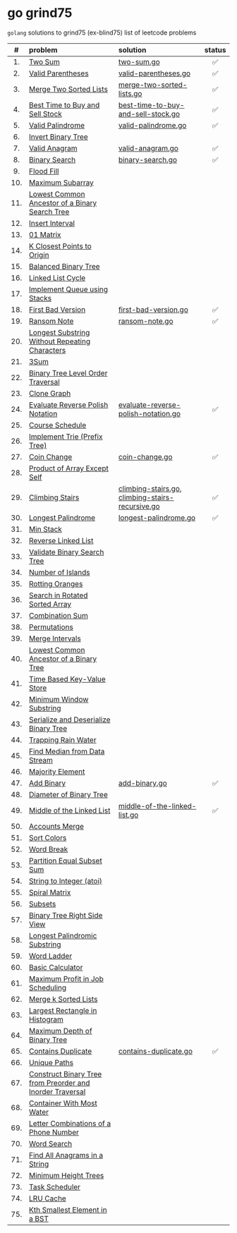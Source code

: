# go grind75

`golang` solutions to grind75 (ex-blind75) list of leetcode problems

|  #  | problem                                                                                                                                              | solution                                                                                                                                                                                         | status |
| :-: | :--------------------------------------------------------------------------------------------------------------------------------------------------- | :----------------------------------------------------------------------------------------------------------------------------------------------------------------------------------------------- | :----: |
| 1.  | [Two Sum](https://leetcode.com/problems/two-sum/)                                                                                                    | [two-sum.go](https://github.com/shdq/go-grind75/blob/main/two-sum.go)                                                                                                                            |   ✅   |
| 2.  | [Valid Parentheses](https://leetcode.com/problems/valid-parentheses)                                                                                 | [valid-parentheses.go](https://github.com/shdq/go-grind75/blob/main/valid-parentheses.go)                                                                                                        |   ✅   |
| 3.  | [Merge Two Sorted Lists](https://leetcode.com/problems/merge-two-sorted-lists)                                                                       | [merge-two-sorted-lists.go](https://github.com/shdq/go-grind75/blob/main/merge-two-sorted-lists.go)                                                                                              |   ✅   |
| 4.  | [Best Time to Buy and Sell Stock](https://leetcode.com/problems/best-time-to-buy-and-sell-stock)                                                     | [best-time-to-buy-and-sell-stock.go](https://github.com/shdq/go-grind75/blob/main/best-time-to-buy-and-sell-stock.go)                                                                            |   ✅   |
| 5.  | [Valid Palindrome](https://leetcode.com/problems/valid-palindrome)                                                                                   | [valid-palindrome.go](https://github.com/shdq/go-grind75/blob/main/valid-palindrome.go)                                                                                                          |   ✅   |
| 6.  | [Invert Binary Tree](https://leetcode.com/problems/invert-binary-tree)                                                                               |                                                                                                                                                                                                  |        |
| 7.  | [Valid Anagram](https://leetcode.com/problems/valid-anagram)                                                                                         | [valid-anagram.go](https://github.com/shdq/go-grind75/blob/main/valid-anagram.go)                                                                                                                |   ✅   |
| 8.  | [Binary Search](https://leetcode.com/problems/binary-search)                                                                                         | [binary-search.go](https://github.com/shdq/go-grind75/blob/main/binary-search.go)                                                                                                                |   ✅   |
| 9.  | [Flood Fill](https://leetcode.com/problems/flood-fill)                                                                                               |                                                                                                                                                                                                  |        |
| 10. | [Maximum Subarray](https://leetcode.com/problems/maximum-subarray)                                                                                   |                                                                                                                                                                                                  |        |
| 11. | [Lowest Common Ancestor of a Binary Search Tree](https://leetcode.com/problems/lowest-common-ancestor-of-a-binary-search-tree)                       |                                                                                                                                                                                                  |        |
| 12. | [Insert Interval](https://leetcode.com/problems/insert-interval)                                                                                     |                                                                                                                                                                                                  |        |
| 13. | [01 Matrix](https://leetcode.com/problems/01-matrix)                                                                                                 |                                                                                                                                                                                                  |        |
| 14. | [K Closest Points to Origin](https://leetcode.com/problems/k-closest-points-to-origin)                                                               |                                                                                                                                                                                                  |        |
| 15. | [Balanced Binary Tree](https://leetcode.com/problems/balanced-binary-tree)                                                                           |                                                                                                                                                                                                  |        |
| 16. | [Linked List Cycle](https://leetcode.com/problems/linked-list-cycle)                                                                                 |                                                                                                                                                                                                  |        |
| 17. | [Implement Queue using Stacks](https://leetcode.com/problems/implement-queue-using-stacks)                                                           |                                                                                                                                                                                                  |        |
| 18. | [First Bad Version](https://leetcode.com/problems/first-bad-version)                                                                                 | [first-bad-version.go](https://github.com/shdq/go-grind75/blob/main/first-bad-version.go)                                                                                                        |   ✅   |
| 19. | [Ransom Note](https://leetcode.com/problems/ransom-note/)                                                                                            | [ransom-note.go](https://github.com/shdq/go-grind75/blob/main/ransom-note.go)                                                                                                                    |   ✅   |
| 20. | [Longest Substring Without Repeating Characters](https://leetcode.com/problems/longest-substring-without-repeating-characters)                       |                                                                                                                                                                                                  |        |
| 21. | [3Sum](https://leetcode.com/problems/3sum)                                                                                                           |                                                                                                                                                                                                  |        |
| 22. | [Binary Tree Level Order Traversal](https://leetcode.com/problems/binary-tree-level-order-traversal)                                                 |                                                                                                                                                                                                  |        |
| 23. | [Clone Graph](https://leetcode.com/problems/clone-graph)                                                                                             |                                                                                                                                                                                                  |        |
| 24. | [Evaluate Reverse Polish Notation](https://leetcode.com/problems/evaluate-reverse-polish-notation)                                                   | [evaluate-reverse-polish-notation.go](https://github.com/shdq/go-grind75/blob/main/eevaluate-reverse-polish-notation.go)                                                                         |   ✅   |
| 25. | [Course Schedule](https://leetcode.com/problems/course-schedule)                                                                                     |                                                                                                                                                                                                  |        |
| 26. | [Implement Trie (Prefix Tree)](https://leetcode.com/problems/implement-trie-prefix-tree)                                                             |                                                                                                                                                                                                  |        |
| 27. | [Coin Change](https://leetcode.com/problems/coin-change)                                                                                             | [coin-change.go](https://github.com/shdq/go-grind75/blob/main/coin-change.go)                                                                                                                    |   ✅   |
| 28. | [Product of Array Except Self](https://leetcode.com/problems/product-of-array-except-self)                                                           |                                                                                                                                                                                                  |        |
| 29. | [Climbing Stairs](https://leetcode.com/problems/climbing-stairs)                                                                                     | [climbing-stairs.go](https://github.com/shdq/go-grind75/blob/main/climbing-stairs.go), [climbing-stairs-recursive.go](https://github.com/shdq/go-grind75/blob/main/climbing-stairs-recursive.go) |   ✅   |
| 30. | [Longest Palindrome](https://leetcode.com/problems/longest-palindrome)                                                                               | [longest-palindrome.go](https://github.com/shdq/go-grind75/blob/main/longest-palindrome.go)                                                                                                      |   ✅   |
| 31. | [Min Stack](https://leetcode.com/problems/min-stack)                                                                                                 |                                                                                                                                                                                                  |        |
| 32. | [Reverse Linked List](https://leetcode.com/problems/reverse-linked-list)                                                                             |                                                                                                                                                                                                  |        |
| 33. | [Validate Binary Search Tree](https://leetcode.com/problems/validate-binary-search-tree)                                                             |                                                                                                                                                                                                  |        |
| 34. | [Number of Islands](https://leetcode.com/problems/number-of-islands)                                                                                 |                                                                                                                                                                                                  |        |
| 35. | [Rotting Oranges](https://leetcode.com/problems/rotting-oranges)                                                                                     |                                                                                                                                                                                                  |        |
| 36. | [Search in Rotated Sorted Array](https://leetcode.com/problems/search-in-rotated-sorted-array)                                                       |                                                                                                                                                                                                  |        |
| 37. | [Combination Sum](https://leetcode.com/problems/combination-sum)                                                                                     |                                                                                                                                                                                                  |        |
| 38. | [Permutations](https://leetcode.com/problems/permutations)                                                                                           |                                                                                                                                                                                                  |        |
| 39. | [Merge Intervals](https://leetcode.com/problems/merge-intervals)                                                                                     |                                                                                                                                                                                                  |        |
| 40. | [Lowest Common Ancestor of a Binary Tree](https://leetcode.com/problems/lowest-common-ancestor-of-a-binary-tree)                                     |                                                                                                                                                                                                  |        |
| 41. | [Time Based Key-Value Store](https://leetcode.com/problems/time-based-key-value-store)                                                               |                                                                                                                                                                                                  |        |
| 42. | [Minimum Window Substring](https://leetcode.com/problems/minimum-window-substring)                                                                   |                                                                                                                                                                                                  |        |
| 43. | [Serialize and Deserialize Binary Tree](https://leetcode.com/problems/serialize-and-deserialize-binary-tree)                                         |                                                                                                                                                                                                  |        |
| 44. | [Trapping Rain Water](https://leetcode.com/problems/trapping-rain-water)                                                                             |                                                                                                                                                                                                  |        |
| 45. | [Find Median from Data Stream](https://leetcode.com/problems/find-median-from-data-stream)                                                           |                                                                                                                                                                                                  |        |
| 46. | [Majority Element](https://leetcode.com/problems/majority-element)                                                                                   |                                                                                                                                                                                                  |        |
| 47. | [Add Binary](https://leetcode.com/problems/add-binary)                                                                                               | [add-binary.go](https://github.com/shdq/go-grind75/blob/main/add-binary.go)                                                                                                                      |   ✅   |
| 48. | [Diameter of Binary Tree](https://leetcode.com/problems/diameter-of-binary-tree)                                                                     |                                                                                                                                                                                                  |        |
| 49. | [Middle of the Linked List](https://leetcode.com/problems/middle-of-the-linked-list)                                                                 | [middle-of-the-linked-list.go](https://github.com/shdq/go-grind75/blob/main/middle-of-the-linked-list.go)                                                                                        |   ✅   |
| 50. | [Accounts Merge](https://leetcode.com/problems/accounts-merge)                                                                                       |                                                                                                                                                                                                  |        |
| 51. | [Sort Colors](https://leetcode.com/problems/sort-colors)                                                                                             |                                                                                                                                                                                                  |        |
| 52. | [Word Break](https://leetcode.com/problems/word-break)                                                                                               |                                                                                                                                                                                                  |        |
| 53. | [Partition Equal Subset Sum](https://leetcode.com/problems/partition-equal-subset-sum)                                                               |                                                                                                                                                                                                  |        |
| 54. | [String to Integer (atoi)](https://leetcode.com/problems/string-to-integer-atoi)                                                                     |                                                                                                                                                                                                  |        |
| 55. | [Spiral Matrix](https://leetcode.com/problems/spiral-matrix)                                                                                         |                                                                                                                                                                                                  |        |
| 56. | [Subsets](https://leetcode.com/problems/subsets)                                                                                                     |                                                                                                                                                                                                  |        |
| 57. | [Binary Tree Right Side View](https://leetcode.com/problems/binary-tree-right-side-view)                                                             |                                                                                                                                                                                                  |        |
| 58. | [Longest Palindromic Substring](https://leetcode.com/problems/longest-palindromic-substring)                                                         |                                                                                                                                                                                                  |        |
| 59. | [Word Ladder](https://leetcode.com/problems/word-ladder)                                                                                             |                                                                                                                                                                                                  |        |
| 60. | [Basic Calculator](https://leetcode.com/problems/basic-calculator)                                                                                   |                                                                                                                                                                                                  |        |
| 61. | [Maximum Profit in Job Scheduling](https://leetcode.com/problems/maximum-profit-in-job-scheduling)                                                   |                                                                                                                                                                                                  |        |
| 62. | [Merge k Sorted Lists](https://leetcode.com/problems/merge-k-sorted-lists)                                                                           |                                                                                                                                                                                                  |        |
| 63. | [Largest Rectangle in Histogram](https://leetcode.com/problems/largest-rectangle-in-histogram)                                                       |                                                                                                                                                                                                  |        |
| 64. | [Maximum Depth of Binary Tree](https://leetcode.com/problems/maximum-depth-of-binary-tree)                                                           |                                                                                                                                                                                                  |        |
| 65. | [Contains Duplicate](https://leetcode.com/problems/contains-duplicate)                                                                               | [contains-duplicate.go](https://github.com/shdq/go-grind75/blob/main/contains-duplicate.go)                                                                                                      |   ✅   |
| 66. | [Unique Paths](https://leetcode.com/problems/unique-paths)                                                                                           |                                                                                                                                                                                                  |        |
| 67. | [Construct Binary Tree from Preorder and Inorder Traversal](https://leetcode.com/problems/construct-binary-tree-from-preorder-and-inorder-traversal) |                                                                                                                                                                                                  |        |
| 68. | [Container With Most Water](https://leetcode.com/problems/container-with-most-water)                                                                 |                                                                                                                                                                                                  |        |
| 69. | [Letter Combinations of a Phone Number](https://leetcode.com/problems/letter-combinations-of-a-phone-number)                                         |                                                                                                                                                                                                  |        |
| 70. | [Word Search](https://leetcode.com/problems/word-search)                                                                                             |                                                                                                                                                                                                  |        |
| 71. | [Find All Anagrams in a String](https://leetcode.com/problems/find-all-anagrams-in-a-string)                                                         |                                                                                                                                                                                                  |        |
| 72. | [Minimum Height Trees](https://leetcode.com/problems/minimum-height-trees)                                                                           |                                                                                                                                                                                                  |        |
| 73. | [Task Scheduler](https://leetcode.com/problems/task-scheduler)                                                                                       |                                                                                                                                                                                                  |        |
| 74. | [LRU Cache](https://leetcode.com/problems/lru-cache)                                                                                                 |                                                                                                                                                                                                  |        |
| 75. | [Kth Smallest Element in a BST](https://leetcode.com/problems/kth-smallest-element-in-a-bst)                                                         |                                                                                                                                                                                                  |        |
